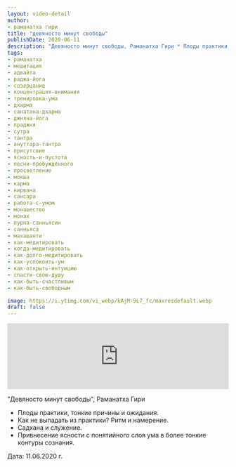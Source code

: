 ```yaml
---
layout: video-detail
author:
- раманатха гири
title: "девяносто минут свободы"
publishDate: 2020-06-11
description: "Девяносто минут свободы, Раманатха Гири * Плоды практики, тонкие причины и ожидания. * Как не выпадать из практики? Ритм и намерение. * Садхана и служение. * Привнесение ясности с понятийного слоя ума в более тонкие контуры сознания.   Дата  11"
tags: 
- раманатха
- медитация
- адвайта
- раджа-йога
- созерцание
- концентрация-внимания
- тренировка-ума
- дхарма
- санатана-дхарма
- джняна-йога
- праджня
- сутра
- тантра
- ануттара-тантра
- присутсвие
- ясность-и-пустота
- песни-пробужденного
- просветление
- мокша
- карма
- нирвана
- сансара
- работа-с-умом
- монашество
- монах
- пурна-санньясин
- санньяса
- махашанти
- как-медитировать
- когда-медитировать
- как-долго-медитировать
- как-успокоить-ум
- как-открыть-интуицию
- спасти-свою-душу
- как-быть-счастливым
- как-быть-свободным

image: https://i.ytimg.com/vi_webp/kAjM-9L7_fc/maxresdefault.webp
draft: false
---
```


<iframe width="100%" src="https://www.youtube.com/embed/kAjM-9L7_fc" frameborder="0" allowfullscreen=""></iframe> 

 "Девяносто минут свободы", Раманатха Гири

* Плоды практики, тонкие причины и ожидания.
* Как не выпадать из практики? Ритм и намерение.
* Садхана и служение.
* Привнесение ясности с понятийного слоя ума в более тонкие контуры сознания.

  
 Дата: 11.06.2020 г.

  

 